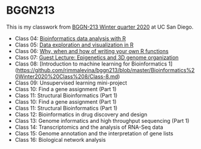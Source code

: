 # BGGN213

This is my classwork from [BGGN-213 Winter quarter 2020](https://bioboot.github.io/bggn213_W20/lectures/#8) at UC San Diego.
- Class 04: [Bioinformatics data analysis with R]()
- Class 05: [Data exploration and visualization in R](https://github.com/rimmalevina/bggn213/blob/master/BioinformaticsWinter2020Class5/Class05.md)
- Class 06: [Why, when and how of writing your own R functions](https://github.com/rimmalevina/bggn213/blob/master/BioinformaticsWinter2020Class6/Class06.md)
- Class 07: [Guest Lecture: Epigenetics and 3D genome organization]()
- Class 08: [Introduction to machine learning for Bioinformatics 1] (https://github.com/rimmalevina/bggn213/blob/master/Bioinformatics%20Winter2020%20Class%208/Class-8.md)
- Class 09: Unsupervised learning mini-project
- Class 10: Find a gene assignment (Part 1)
- Class 11: Structural Bioinformatics (Part 1)
- Class 10: Find a gene assignment (Part 1)
- Class 11: Structural Bioinformatics (Part 1)
- Class 12: Bioinformatics in drug discovery and design
- Class 13: Genome informatics and high throughput sequencing (Part 1)
- Class 14: Transcriptomics and the analysis of RNA-Seq data
- Class 15: Genome annotation and the interpretation of gene lists
- Class 16: Biological network analysis
